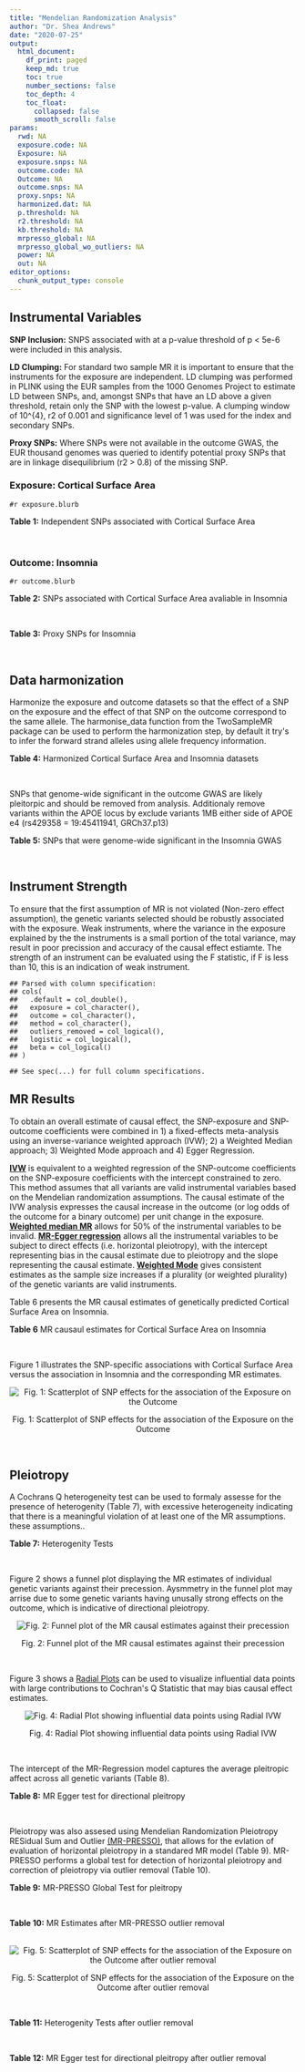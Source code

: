 ```yaml
---
title: "Mendelian Randomization Analysis"
author: "Dr. Shea Andrews"
date: "2020-07-25"
output:
  html_document:
    df_print: paged
    keep_md: true
    toc: true
    number_sections: false
    toc_depth: 4
    toc_float:
      collapsed: false
      smooth_scroll: false
params:
  rwd: NA
  exposure.code: NA
  Exposure: NA
  exposure.snps: NA
  outcome.code: NA
  Outcome: NA
  outcome.snps: NA
  proxy.snps: NA
  harmonized.dat: NA
  p.threshold: NA
  r2.threshold: NA
  kb.threshold: NA
  mrpresso_global: NA
  mrpresso_global_wo_outliers: NA
  power: NA
  out: NA
editor_options:
  chunk_output_type: console
---
```







## Instrumental Variables
**SNP Inclusion:** SNPS associated with at a p-value threshold of p < 5e-6 were included in this analysis.
<br>

**LD Clumping:** For standard two sample MR it is important to ensure that the instruments for the exposure are independent. LD clumping was performed in PLINK using the EUR samples from the 1000 Genomes Project to estimate LD between SNPs, and, amongst SNPs that have an LD above a given threshold, retain only the SNP with the lowest p-value. A clumping window of 10^{4}, r2 of 0.001 and significance level of 1 was used for the index and secondary SNPs.
<br>

**Proxy SNPs:** Where SNPs were not available in the outcome GWAS, the EUR thousand genomes was queried to identify potential proxy SNPs that are in linkage disequilibrium (r2 > 0.8) of the missing SNP.
<br>

### Exposure: Cortical Surface Area
`#r exposure.blurb`
<br>

**Table 1:** Independent SNPs associated with Cortical Surface Area
<div data-pagedtable="false">
  <script data-pagedtable-source type="application/json">
{"columns":[{"label":["SNP"],"name":[1],"type":["chr"],"align":["left"]},{"label":["CHROM"],"name":[2],"type":["dbl"],"align":["right"]},{"label":["POS"],"name":[3],"type":["dbl"],"align":["right"]},{"label":["REF"],"name":[4],"type":["chr"],"align":["left"]},{"label":["ALT"],"name":[5],"type":["chr"],"align":["left"]},{"label":["AF"],"name":[6],"type":["dbl"],"align":["right"]},{"label":["BETA"],"name":[7],"type":["dbl"],"align":["right"]},{"label":["SE"],"name":[8],"type":["dbl"],"align":["right"]},{"label":["Z"],"name":[9],"type":["dbl"],"align":["right"]},{"label":["P"],"name":[10],"type":["dbl"],"align":["right"]},{"label":["N"],"name":[11],"type":["dbl"],"align":["right"]},{"label":["TRAIT"],"name":[12],"type":["chr"],"align":["left"]}],"data":[{"1":"rs2490556","2":"1","3":"2021284","4":"T","5":"A","6":"0.3155","7":"583.9623","8":"122.1531","9":"4.780577","10":"1.748e-06","11":"32068","12":"Cortical_Surface_Area"},{"1":"rs4846200","2":"1","3":"9752648","4":"C","5":"T","6":"0.4191","7":"628.7473","8":"124.9738","9":"5.031033","10":"4.878e-07","11":"32068","12":"Cortical_Surface_Area"},{"1":"rs499688","2":"1","3":"61396649","4":"T","5":"C","6":"0.3482","7":"-583.8940","8":"123.5536","9":"-4.725840","10":"2.292e-06","11":"31582","12":"Cortical_Surface_Area"},{"1":"rs6673449","2":"1","3":"160043698","4":"A","5":"G","6":"0.5681","7":"-552.9050","8":"110.5323","9":"-5.002200","10":"5.668e-07","11":"32176","12":"Cortical_Surface_Area"},{"1":"rs12137969","2":"1","3":"242289357","4":"G","5":"A","6":"0.2412","7":"-585.5512","8":"128.0273","9":"-4.573643","10":"4.793e-06","11":"32176","12":"Cortical_Surface_Area"},{"1":"rs10927043","2":"1","3":"243762208","4":"C","5":"T","6":"0.1826","7":"719.0735","8":"141.2684","9":"5.090123","10":"3.578e-07","11":"32176","12":"Cortical_Surface_Area"},{"1":"rs57415181","2":"2","3":"48707841","4":"G","5":"C","6":"0.1447","7":"-834.6022","8":"159.4070","9":"-5.235668","10":"1.644e-07","11":"32176","12":"Cortical_Surface_Area"},{"1":"rs10496091","2":"2","3":"61482261","4":"G","5":"A","6":"0.2777","7":"-642.6331","8":"121.0228","9":"-5.310017","10":"1.096e-07","11":"32176","12":"Cortical_Surface_Area"},{"1":"rs12630663","2":"3","3":"28007315","4":"T","5":"C","6":"0.4117","7":"632.8110","8":"111.2125","9":"5.690110","10":"1.270e-08","11":"32176","12":"Cortical_Surface_Area"},{"1":"rs34464850","2":"3","3":"141721762","4":"G","5":"C","6":"0.1534","7":"1233.1854","8":"152.7201","9":"8.074807","10":"6.758e-16","11":"31984","12":"Cortical_Surface_Area"},{"1":"rs11938781","2":"4","3":"17924734","4":"T","5":"C","6":"0.1648","7":"-719.1710","8":"150.5519","9":"-4.776900","10":"1.780e-06","11":"32176","12":"Cortical_Surface_Area"},{"1":"rs10029872","2":"4","3":"40350763","4":"T","5":"C","6":"0.5251","7":"508.7590","8":"109.6122","9":"4.641440","10":"3.460e-06","11":"32176","12":"Cortical_Surface_Area"},{"1":"rs2301718","2":"4","3":"106009763","4":"G","5":"A","6":"0.2269","7":"737.2212","8":"132.3556","9":"5.570004","10":"2.547e-08","11":"32176","12":"Cortical_Surface_Area"},{"1":"rs386424","2":"5","3":"81092787","4":"T","5":"G","6":"0.3008","7":"656.5430","8":"120.0422","9":"5.469270","10":"4.519e-08","11":"32176","12":"Cortical_Surface_Area"},{"1":"rs7715167","2":"5","3":"170778824","4":"T","5":"C","6":"0.6143","7":"662.7540","8":"119.1375","9":"5.562930","10":"2.653e-08","11":"32068","12":"Cortical_Surface_Area"},{"1":"rs2802295","2":"6","3":"108926496","4":"A","5":"G","6":"0.6207","7":"714.5850","8":"112.9897","9":"6.324340","10":"2.543e-10","11":"32176","12":"Cortical_Surface_Area"},{"1":"rs11759026","2":"6","3":"126792095","4":"A","5":"G","6":"0.2376","7":"1301.5200","8":"134.6156","9":"9.668420","10":"4.106e-22","11":"31907","12":"Cortical_Surface_Area"},{"1":"rs139849708","2":"6","3":"127369230","4":"T","5":"C","6":"0.0297","7":"-2237.8300","8":"422.1224","9":"-5.301370","10":"1.149e-07","11":"22951","12":"Cortical_Surface_Area"},{"1":"rs6463758","2":"7","3":"8117636","4":"A","5":"G","6":"0.5382","7":"560.9860","8":"112.3815","9":"4.991800","10":"5.982e-07","11":"32176","12":"Cortical_Surface_Area"},{"1":"rs149352678","2":"7","3":"54920906","4":"C","5":"T","6":"0.0991","7":"967.7266","8":"191.5244","9":"5.052759","10":"4.355e-07","11":"32176","12":"Cortical_Surface_Area"},{"1":"rs42035","2":"7","3":"92239531","4":"A","5":"G","6":"0.2454","7":"-610.3230","8":"127.8222","9":"-4.774780","10":"1.799e-06","11":"32176","12":"Cortical_Surface_Area"},{"1":"rs41563","2":"7","3":"104852654","4":"G","5":"A","6":"0.3385","7":"586.6639","8":"116.3776","9":"5.041038","10":"4.630e-07","11":"32176","12":"Cortical_Surface_Area"},{"1":"rs10251751","2":"7","3":"156021770","4":"C","5":"T","6":"0.6639","7":"538.0782","8":"116.0343","9":"4.637234","10":"3.531e-06","11":"32176","12":"Cortical_Surface_Area"},{"1":"rs76650567","2":"8","3":"78242034","4":"C","5":"T","6":"0.0870","7":"-902.8657","8":"194.8981","9":"-4.632501","10":"3.613e-06","11":"32176","12":"Cortical_Surface_Area"},{"1":"rs66702753","2":"9","3":"103010947","4":"A","5":"C","6":"0.2493","7":"-593.2390","8":"128.8921","9":"-4.602600","10":"4.172e-06","11":"32176","12":"Cortical_Surface_Area"},{"1":"rs10817864","2":"9","3":"118968579","4":"C","5":"T","6":"0.5739","7":"531.0956","8":"111.2505","9":"4.773872","10":"1.807e-06","11":"32176","12":"Cortical_Surface_Area"},{"1":"rs12357321","2":"10","3":"21790476","4":"G","5":"A","6":"0.3206","7":"-698.7452","8":"119.6461","9":"-5.840100","10":"5.217e-09","11":"32176","12":"Cortical_Surface_Area"},{"1":"rs1628768","2":"10","3":"105012994","4":"T","5":"C","6":"0.2386","7":"972.9780","8":"132.0048","9":"7.370780","10":"1.696e-13","11":"32176","12":"Cortical_Surface_Area"},{"1":"rs17543864","2":"11","3":"92556100","4":"G","5":"A","6":"0.3264","7":"-623.9150","8":"116.9886","9":"-5.333126","10":"9.654e-08","11":"32176","12":"Cortical_Surface_Area"},{"1":"rs3217901","2":"12","3":"4405389","4":"A","5":"G","6":"0.4221","7":"593.5960","8":"114.7165","9":"5.174460","10":"2.286e-07","11":"32176","12":"Cortical_Surface_Area"},{"1":"rs2066827","2":"12","3":"12871099","4":"T","5":"G","6":"0.2333","7":"-862.4130","8":"159.9581","9":"-5.391500","10":"6.987e-08","11":"24138","12":"Cortical_Surface_Area"},{"1":"rs7975351","2":"12","3":"53902190","4":"G","5":"A","6":"0.4740","7":"611.0487","8":"113.5536","9":"5.381148","10":"7.401e-08","11":"31319","12":"Cortical_Surface_Area"},{"1":"rs10876864","2":"12","3":"56401085","4":"G","5":"A","6":"0.5774","7":"-628.5901","8":"112.6859","9":"-5.578250","10":"2.430e-08","11":"31319","12":"Cortical_Surface_Area"},{"1":"rs10878349","2":"12","3":"66327632","4":"A","5":"G","6":"0.5100","7":"-1039.9900","8":"110.4866","9":"-9.412850","10":"4.829e-21","11":"32176","12":"Cortical_Surface_Area"},{"1":"rs35227403","2":"12","3":"68216239","4":"T","5":"A","6":"0.0588","7":"-1271.7821","8":"253.6458","9":"-5.014008","10":"5.331e-07","11":"32176","12":"Cortical_Surface_Area"},{"1":"rs111855983","2":"12","3":"80052550","4":"T","5":"C","6":"0.1319","7":"-818.6420","8":"177.5492","9":"-4.610790","10":"4.011e-06","11":"28185","12":"Cortical_Surface_Area"},{"1":"rs2195243","2":"12","3":"102922986","4":"G","5":"C","6":"0.2196","7":"-769.2254","8":"142.2462","9":"-5.407704","10":"6.384e-08","11":"29708","12":"Cortical_Surface_Area"},{"1":"rs34011931","2":"13","3":"111077516","4":"A","5":"G","6":"0.3280","7":"538.2090","8":"117.7182","9":"4.572010","10":"4.831e-06","11":"32176","12":"Cortical_Surface_Area"},{"1":"rs6572878","2":"14","3":"23435333","4":"T","5":"C","6":"0.3997","7":"-574.9920","8":"113.9565","9":"-5.045710","10":"4.518e-07","11":"31790","12":"Cortical_Surface_Area"},{"1":"rs76801057","2":"14","3":"99728448","4":"C","5":"T","6":"0.0263","7":"2036.7834","8":"429.5486","9":"4.741683","10":"2.119e-06","11":"23846","12":"Cortical_Surface_Area"},{"1":"rs4265798","2":"16","3":"70636616","4":"T","5":"A","6":"0.9332","7":"-1221.0588","8":"263.6357","9":"-4.631614","10":"3.628e-06","11":"30025","12":"Cortical_Surface_Area"},{"1":"rs7207463","2":"17","3":"16004259","4":"A","5":"G","6":"0.5620","7":"-519.7640","8":"110.5676","9":"-4.700870","10":"2.591e-06","11":"32176","12":"Cortical_Surface_Area"},{"1":"rs6505216","2":"17","3":"29206421","4":"G","5":"T","6":"0.2375","7":"652.8106","8":"142.8638","9":"4.569461","10":"4.890e-06","11":"31430","12":"Cortical_Surface_Area"},{"1":"rs79600142","2":"17","3":"43897722","4":"T","5":"C","6":"0.2198","7":"-1696.8300","8":"143.2730","9":"-11.843300","10":"2.331e-32","11":"29435","12":"Cortical_Surface_Area"},{"1":"rs12452834","2":"17","3":"47111739","4":"C","5":"T","6":"0.3329","7":"-626.4308","8":"123.5899","9":"-5.068625","10":"4.007e-07","11":"30867","12":"Cortical_Surface_Area"},{"1":"rs1791513","2":"18","3":"22135429","4":"A","5":"G","6":"0.5263","7":"-502.3000","8":"109.5062","9":"-4.586950","10":"4.498e-06","11":"32176","12":"Cortical_Surface_Area"},{"1":"rs743038","2":"22","3":"50884075","4":"C","5":"T","6":"0.5560","7":"-532.1045","8":"115.3983","9":"-4.611025","10":"4.007e-06","11":"31216","12":"Cortical_Surface_Area"}],"options":{"columns":{"min":{},"max":[10]},"rows":{"min":[10],"max":[10]},"pages":{}}}
  </script>
</div>
<br>

### Outcome: Insomnia
`#r outcome.blurb`
<br>

**Table 2:** SNPs associated with Cortical Surface Area avaliable in Insomnia
<div data-pagedtable="false">
  <script data-pagedtable-source type="application/json">
{"columns":[{"label":["SNP"],"name":[1],"type":["chr"],"align":["left"]},{"label":["CHROM"],"name":[2],"type":["dbl"],"align":["right"]},{"label":["POS"],"name":[3],"type":["dbl"],"align":["right"]},{"label":["REF"],"name":[4],"type":["chr"],"align":["left"]},{"label":["ALT"],"name":[5],"type":["chr"],"align":["left"]},{"label":["AF"],"name":[6],"type":["dbl"],"align":["right"]},{"label":["BETA"],"name":[7],"type":["dbl"],"align":["right"]},{"label":["SE"],"name":[8],"type":["dbl"],"align":["right"]},{"label":["Z"],"name":[9],"type":["dbl"],"align":["right"]},{"label":["P"],"name":[10],"type":["dbl"],"align":["right"]},{"label":["N"],"name":[11],"type":["dbl"],"align":["right"]},{"label":["TRAIT"],"name":[12],"type":["chr"],"align":["left"]}],"data":[{"1":"rs2490556","2":"1","3":"2021284","4":"T","5":"A","6":"0.2875590","7":"-1.302112e-03","8":"0.0008663422","9":"-1.503","10":"1.329e-01","11":"1330543","12":"Insomnia_Symptoms"},{"1":"rs4846200","2":"1","3":"9752648","4":"C","5":"T","6":"0.4891980","7":"-7.623917e-05","8":"0.0010302590","9":"-0.074","10":"9.408e-01","11":"944267","12":"Insomnia_Symptoms"},{"1":"rs499688","2":"1","3":"61396649","4":"T","5":"C","6":"0.4442830","7":"9.752890e-04","8":"0.0010287859","9":"0.948","10":"3.430e-01","11":"944267","12":"Insomnia_Symptoms"},{"1":"rs6673449","2":"1","3":"160043698","4":"A","5":"G","6":"0.5325170","7":"3.629440e-04","8":"0.0008682868","9":"0.418","10":"6.759e-01","11":"1327141","12":"Insomnia_Symptoms"},{"1":"rs12137969","2":"1","3":"242289357","4":"G","5":"A","6":"0.2932540","7":"1.359057e-03","8":"0.0008672986","9":"1.567","10":"1.171e-01","11":"1327483","12":"Insomnia_Symptoms"},{"1":"rs10927043","2":"1","3":"243762208","4":"C","5":"T","6":"0.1820490","7":"-3.805342e-03","8":"0.0008646539","9":"-4.401","10":"1.078e-05","11":"1330625","12":"Insomnia_Symptoms"},{"1":"rs57415181","2":"2","3":"48707841","4":"G","5":"C","6":"0.1311770","7":"8.172742e-04","8":"0.0008675947","9":"0.942","10":"3.462e-01","11":"1327870","12":"Insomnia_Symptoms"},{"1":"rs10496091","2":"2","3":"61482261","4":"G","5":"A","6":"0.3320620","7":"4.000782e-03","8":"0.0008644732","9":"4.628","10":"3.687e-06","11":"1330800","12":"Insomnia_Symptoms"},{"1":"rs12630663","2":"3","3":"28007315","4":"T","5":"C","6":"0.3748190","7":"1.033510e-03","8":"0.0008677692","9":"1.191","10":"2.338e-01","11":"1326797","12":"Insomnia_Symptoms"},{"1":"rs34464850","2":"3","3":"141721762","4":"G","5":"C","6":"0.1518090","7":"-7.291637e-05","8":"0.0008680520","9":"-0.084","10":"9.332e-01","11":"1329560","12":"Insomnia_Symptoms"},{"1":"rs11938781","2":"4","3":"17924734","4":"T","5":"C","6":"0.1368920","7":"2.422660e-03","8":"0.0008667827","9":"2.795","10":"5.192e-03","11":"1326826","12":"Insomnia_Symptoms"},{"1":"rs10029872","2":"4","3":"40350763","4":"T","5":"C","6":"0.5291120","7":"-9.026680e-04","8":"0.0008687852","9":"-1.039","10":"2.987e-01","11":"1324017","12":"Insomnia_Symptoms"},{"1":"rs2301718","2":"4","3":"106009763","4":"G","5":"A","6":"0.2813290","7":"-6.838907e-04","8":"0.0008700899","9":"-0.786","10":"4.316e-01","11":"1320626","12":"Insomnia_Symptoms"},{"1":"rs386424","2":"5","3":"81092787","4":"T","5":"G","6":"0.3547040","7":"3.544970e-03","8":"0.0008656815","9":"4.095","10":"4.219e-05","11":"1327976","12":"Insomnia_Symptoms"},{"1":"rs7715167","2":"5","3":"170778824","4":"T","5":"C","6":"0.6497260","7":"-3.150380e-03","8":"0.0008650143","9":"-3.642","10":"2.701e-04","11":"1330800","12":"Insomnia_Symptoms"},{"1":"rs2802295","2":"6","3":"108926496","4":"A","5":"G","6":"0.5612910","7":"-2.254610e-03","8":"0.0008664921","9":"-2.602","10":"9.256e-03","11":"1328056","12":"Insomnia_Symptoms"},{"1":"rs11759026","2":"6","3":"126792095","4":"A","5":"G","6":"0.2262510","7":"-2.732530e-03","8":"0.0008663688","9":"-3.154","10":"1.609e-03","11":"1327471","12":"Insomnia_Symptoms"},{"1":"rs139849708","2":"6","3":"127369230","4":"T","5":"C","6":"0.0201233","7":"4.811860e-04","8":"0.0008685661","9":"0.554","10":"5.796e-01","11":"1325872","12":"Insomnia_Symptoms"},{"1":"rs6463758","2":"7","3":"8117636","4":"A","5":"G","6":"0.5340610","7":"-1.934300e-03","8":"0.0008677895","9":"-2.229","10":"2.581e-02","11":"1324748","12":"Insomnia_Symptoms"},{"1":"rs149352678","2":"7","3":"54920906","4":"C","5":"T","6":"0.1115030","7":"-2.584002e-03","8":"0.0008662426","9":"-2.983","10":"2.858e-03","11":"1328156","12":"Insomnia_Symptoms"},{"1":"rs42035","2":"7","3":"92239531","4":"A","5":"G","6":"0.2618790","7":"1.795470e-03","8":"0.0008669593","9":"2.071","10":"3.837e-02","11":"1327577","12":"Insomnia_Symptoms"},{"1":"rs41563","2":"7","3":"104852654","4":"G","5":"A","6":"0.3115710","7":"2.030311e-03","8":"0.0008661737","9":"2.344","10":"1.908e-02","11":"1329494","12":"Insomnia_Symptoms"},{"1":"rs10251751","2":"7","3":"156021770","4":"C","5":"T","6":"0.6007640","7":"6.489367e-04","8":"0.0008675625","9":"0.748","10":"4.542e-01","11":"1328426","12":"Insomnia_Symptoms"},{"1":"rs76650567","2":"8","3":"78242034","4":"C","5":"T","6":"0.0967332","7":"1.150816e-03","8":"0.0008665781","9":"1.328","10":"1.842e-01","11":"1330166","12":"Insomnia_Symptoms"},{"1":"rs66702753","2":"9","3":"103010947","4":"A","5":"C","6":"0.1956680","7":"-1.646410e-03","8":"0.0008669881","9":"-1.899","10":"5.753e-02","11":"1327805","12":"Insomnia_Symptoms"},{"1":"rs10817864","2":"9","3":"118968579","4":"C","5":"T","6":"0.6296700","7":"3.533147e-04","8":"0.0008680951","9":"0.407","10":"6.840e-01","11":"1327764","12":"Insomnia_Symptoms"},{"1":"rs12357321","2":"10","3":"21790476","4":"G","5":"A","6":"0.3057070","7":"4.680887e-03","8":"0.0008681170","9":"5.392","10":"6.985e-08","11":"1318348","12":"Insomnia_Symptoms"},{"1":"rs1628768","2":"10","3":"105012994","4":"T","5":"C","6":"0.2167950","7":"-2.440750e-03","8":"0.0008664371","9":"-2.817","10":"4.849e-03","11":"1327848","12":"Insomnia_Symptoms"},{"1":"rs17543864","2":"11","3":"92556100","4":"G","5":"A","6":"0.3086420","7":"2.447027e-03","8":"0.0008702089","9":"2.812","10":"4.920e-03","11":"1316352","12":"Insomnia_Symptoms"},{"1":"rs3217901","2":"12","3":"4405389","4":"A","5":"G","6":"0.4122140","7":"5.053980e-04","8":"0.0010293246","9":"0.491","10":"6.237e-01","11":"944267","12":"Insomnia_Symptoms"},{"1":"rs2066827","2":"12","3":"12871099","4":"T","5":"G","6":"0.2087570","7":"3.454960e-03","8":"0.0008648198","9":"3.995","10":"6.474e-05","11":"1330800","12":"Insomnia_Symptoms"},{"1":"rs7975351","2":"12","3":"53902190","4":"G","5":"A","6":"0.4873290","7":"-6.516651e-04","8":"0.0008700469","9":"-0.749","10":"4.538e-01","11":"1320848","12":"Insomnia_Symptoms"},{"1":"rs10876864","2":"12","3":"56401085","4":"G","5":"A","6":"0.6108670","7":"1.843449e-03","8":"0.0008658757","9":"2.129","10":"3.329e-02","11":"1330800","12":"Insomnia_Symptoms"},{"1":"rs10878349","2":"12","3":"66327632","4":"A","5":"G","6":"0.4676720","7":"5.167530e-03","8":"0.0008645697","9":"5.977","10":"2.267e-09","11":"1328248","12":"Insomnia_Symptoms"},{"1":"rs35227403","2":"12","3":"68216239","4":"T","5":"A","6":"0.0885020","7":"1.954377e-03","8":"0.0008674554","9":"2.253","10":"2.424e-02","11":"1325726","12":"Insomnia_Symptoms"},{"1":"rs111855983","2":"12","3":"80052550","4":"T","5":"C","6":"0.0955965","7":"1.587660e-03","8":"0.0008661526","9":"1.833","10":"6.680e-02","11":"1330494","12":"Insomnia_Symptoms"},{"1":"rs2195243","2":"12","3":"102922986","4":"G","5":"C","6":"0.2223430","7":"2.445662e-04","8":"0.0008672559","9":"0.282","10":"7.777e-01","11":"1330800","12":"Insomnia_Symptoms"},{"1":"rs34011931","2":"13","3":"111077516","4":"A","5":"G","6":"0.3173740","7":"-3.897530e-04","8":"0.0008680477","9":"-0.449","10":"6.535e-01","11":"1327772","12":"Insomnia_Symptoms"},{"1":"rs6572878","2":"14","3":"23435333","4":"T","5":"C","6":"0.3754470","7":"-1.795990e-03","8":"0.0010280407","9":"-1.747","10":"8.068e-02","11":"944267","12":"Insomnia_Symptoms"},{"1":"rs76801057","2":"14","3":"99728448","4":"C","5":"T","6":"0.0213846","7":"-4.793553e-04","8":"0.0008683972","9":"-0.552","10":"5.811e-01","11":"1326394","12":"Insomnia_Symptoms"},{"1":"rs4265798","2":"16","3":"70636616","4":"T","5":"A","6":"0.9397680","7":"-2.450810e-04","8":"0.0010297521","9":"-0.238","10":"8.121e-01","11":"944267","12":"Insomnia_Symptoms"},{"1":"rs7207463","2":"17","3":"16004259","4":"A","5":"G","6":"0.5573920","7":"-8.632050e-04","8":"0.0008666718","9":"-0.996","10":"3.192e-01","11":"1330579","12":"Insomnia_Symptoms"},{"1":"rs6505216","2":"17","3":"29206421","4":"G","5":"T","6":"0.2665860","7":"-6.123659e-04","8":"0.0010291864","9":"-0.595","10":"5.520e-01","11":"944267","12":"Insomnia_Symptoms"},{"1":"rs79600142","2":"17","3":"43897722","4":"T","5":"C","6":"0.1482560","7":"2.844460e-04","8":"0.0008672140","9":"0.328","10":"7.432e-01","11":"1330747","12":"Insomnia_Symptoms"},{"1":"rs12452834","2":"17","3":"47111739","4":"C","5":"T","6":"0.3213290","7":"4.871825e-03","8":"0.0010256474","9":"4.750","10":"2.032e-06","11":"944267","12":"Insomnia_Symptoms"},{"1":"rs1791513","2":"18","3":"22135429","4":"A","5":"G","6":"0.5078210","7":"2.639730e-03","8":"0.0008697636","9":"3.035","10":"2.406e-03","11":"1317316","12":"Insomnia_Symptoms"},{"1":"rs743038","2":"22","3":"50884075","4":"C","5":"T","6":"0.5625000","7":"1.351597e-03","8":"0.0008703138","9":"1.553","10":"1.204e-01","11":"1318321","12":"Insomnia_Symptoms"}],"options":{"columns":{"min":{},"max":[10]},"rows":{"min":[10],"max":[10]},"pages":{}}}
  </script>
</div>
<br>

**Table 3:** Proxy SNPs for Insomnia
<div data-pagedtable="false">
  <script data-pagedtable-source type="application/json">
{"columns":[{"label":["proxy.outcome"],"name":[1],"type":["lgl"],"align":["right"]},{"label":["target_snp"],"name":[2],"type":["lgl"],"align":["right"]},{"label":["proxy_snp"],"name":[3],"type":["lgl"],"align":["right"]},{"label":["ld.r2"],"name":[4],"type":["lgl"],"align":["right"]},{"label":["Dprime"],"name":[5],"type":["lgl"],"align":["right"]},{"label":["ref.proxy"],"name":[6],"type":["lgl"],"align":["right"]},{"label":["alt.proxy"],"name":[7],"type":["lgl"],"align":["right"]},{"label":["CHROM"],"name":[8],"type":["lgl"],"align":["right"]},{"label":["POS"],"name":[9],"type":["lgl"],"align":["right"]},{"label":["ALT.proxy"],"name":[10],"type":["lgl"],"align":["right"]},{"label":["REF.proxy"],"name":[11],"type":["lgl"],"align":["right"]},{"label":["AF"],"name":[12],"type":["lgl"],"align":["right"]},{"label":["BETA"],"name":[13],"type":["lgl"],"align":["right"]},{"label":["SE"],"name":[14],"type":["lgl"],"align":["right"]},{"label":["P"],"name":[15],"type":["lgl"],"align":["right"]},{"label":["N"],"name":[16],"type":["lgl"],"align":["right"]},{"label":["ref"],"name":[17],"type":["lgl"],"align":["right"]},{"label":["alt"],"name":[18],"type":["lgl"],"align":["right"]},{"label":["ALT"],"name":[19],"type":["lgl"],"align":["right"]},{"label":["REF"],"name":[20],"type":["lgl"],"align":["right"]},{"label":["PHASE"],"name":[21],"type":["lgl"],"align":["right"]}],"data":[{"1":"NA","2":"NA","3":"NA","4":"NA","5":"NA","6":"NA","7":"NA","8":"NA","9":"NA","10":"NA","11":"NA","12":"NA","13":"NA","14":"NA","15":"NA","16":"NA","17":"NA","18":"NA","19":"NA","20":"NA","21":"NA"}],"options":{"columns":{"min":{},"max":[10]},"rows":{"min":[10],"max":[10]},"pages":{}}}
  </script>
</div>
<br>

## Data harmonization
Harmonize the exposure and outcome datasets so that the effect of a SNP on the exposure and the effect of that SNP on the outcome correspond to the same allele. The harmonise_data function from the TwoSampleMR package can be used to perform the harmonization step, by default it try's to infer the forward strand alleles using allele frequency information.
<br>

**Table 4:** Harmonized Cortical Surface Area and Insomnia datasets
<div data-pagedtable="false">
  <script data-pagedtable-source type="application/json">
{"columns":[{"label":["SNP"],"name":[1],"type":["chr"],"align":["left"]},{"label":["effect_allele.exposure"],"name":[2],"type":["chr"],"align":["left"]},{"label":["other_allele.exposure"],"name":[3],"type":["chr"],"align":["left"]},{"label":["effect_allele.outcome"],"name":[4],"type":["chr"],"align":["left"]},{"label":["other_allele.outcome"],"name":[5],"type":["chr"],"align":["left"]},{"label":["beta.exposure"],"name":[6],"type":["dbl"],"align":["right"]},{"label":["beta.outcome"],"name":[7],"type":["dbl"],"align":["right"]},{"label":["eaf.exposure"],"name":[8],"type":["dbl"],"align":["right"]},{"label":["eaf.outcome"],"name":[9],"type":["dbl"],"align":["right"]},{"label":["remove"],"name":[10],"type":["lgl"],"align":["right"]},{"label":["palindromic"],"name":[11],"type":["lgl"],"align":["right"]},{"label":["ambiguous"],"name":[12],"type":["lgl"],"align":["right"]},{"label":["id.outcome"],"name":[13],"type":["chr"],"align":["left"]},{"label":["chr.outcome"],"name":[14],"type":["dbl"],"align":["right"]},{"label":["pos.outcome"],"name":[15],"type":["dbl"],"align":["right"]},{"label":["se.outcome"],"name":[16],"type":["dbl"],"align":["right"]},{"label":["z.outcome"],"name":[17],"type":["dbl"],"align":["right"]},{"label":["pval.outcome"],"name":[18],"type":["dbl"],"align":["right"]},{"label":["samplesize.outcome"],"name":[19],"type":["dbl"],"align":["right"]},{"label":["outcome"],"name":[20],"type":["chr"],"align":["left"]},{"label":["mr_keep.outcome"],"name":[21],"type":["lgl"],"align":["right"]},{"label":["pval_origin.outcome"],"name":[22],"type":["chr"],"align":["left"]},{"label":["chr.exposure"],"name":[23],"type":["dbl"],"align":["right"]},{"label":["pos.exposure"],"name":[24],"type":["dbl"],"align":["right"]},{"label":["se.exposure"],"name":[25],"type":["dbl"],"align":["right"]},{"label":["z.exposure"],"name":[26],"type":["dbl"],"align":["right"]},{"label":["pval.exposure"],"name":[27],"type":["dbl"],"align":["right"]},{"label":["samplesize.exposure"],"name":[28],"type":["dbl"],"align":["right"]},{"label":["exposure"],"name":[29],"type":["chr"],"align":["left"]},{"label":["mr_keep.exposure"],"name":[30],"type":["lgl"],"align":["right"]},{"label":["pval_origin.exposure"],"name":[31],"type":["chr"],"align":["left"]},{"label":["id.exposure"],"name":[32],"type":["chr"],"align":["left"]},{"label":["action"],"name":[33],"type":["dbl"],"align":["right"]},{"label":["mr_keep"],"name":[34],"type":["lgl"],"align":["right"]},{"label":["pt"],"name":[35],"type":["dbl"],"align":["right"]},{"label":["pleitropy_keep"],"name":[36],"type":["lgl"],"align":["right"]},{"label":["mrpresso_RSSobs"],"name":[37],"type":["dbl"],"align":["right"]},{"label":["mrpresso_pval"],"name":[38],"type":["chr"],"align":["left"]},{"label":["mrpresso_keep"],"name":[39],"type":["lgl"],"align":["right"]}],"data":[{"1":"rs10029872","2":"C","3":"T","4":"C","5":"T","6":"508.7590","7":"-9.026680e-04","8":"0.5251","9":"0.5291120","10":"FALSE","11":"FALSE","12":"FALSE","13":"lZGxGT","14":"4","15":"40350763","16":"0.0008687852","17":"-1.039","18":"2.987e-01","19":"1324017","20":"Jansen2018insomnia23andMe","21":"TRUE","22":"reported","23":"4","24":"40350763","25":"109.6122","26":"4.641440","27":"3.460e-06","28":"32176","29":"Grasby2020surfarea","30":"TRUE","31":"reported","32":"agM3vP","33":"2","34":"TRUE","35":"5e-06","36":"TRUE","37":"1.040257e-07","38":"1","39":"TRUE"},{"1":"rs10251751","2":"T","3":"C","4":"T","5":"C","6":"538.0782","7":"6.489367e-04","8":"0.6639","9":"0.6007640","10":"FALSE","11":"FALSE","12":"FALSE","13":"lZGxGT","14":"7","15":"156021770","16":"0.0008675625","17":"0.748","18":"4.542e-01","19":"1328426","20":"Jansen2018insomnia23andMe","21":"TRUE","22":"reported","23":"7","24":"156021770","25":"116.0343","26":"4.637234","27":"3.531e-06","28":"32176","29":"Grasby2020surfarea","30":"TRUE","31":"reported","32":"agM3vP","33":"2","34":"TRUE","35":"5e-06","36":"TRUE","37":"1.627439e-06","38":"1","39":"TRUE"},{"1":"rs10496091","2":"A","3":"G","4":"A","5":"G","6":"-642.6331","7":"4.000782e-03","8":"0.2777","9":"0.3320620","10":"FALSE","11":"FALSE","12":"FALSE","13":"lZGxGT","14":"2","15":"61482261","16":"0.0008644732","17":"4.628","18":"3.687e-06","19":"1330800","20":"Jansen2018insomnia23andMe","21":"TRUE","22":"reported","23":"2","24":"61482261","25":"121.0228","26":"-5.310017","27":"1.096e-07","28":"32176","29":"Grasby2020surfarea","30":"TRUE","31":"reported","32":"agM3vP","33":"2","34":"TRUE","35":"5e-06","36":"TRUE","37":"1.092058e-05","38":"<0.0046","39":"FALSE"},{"1":"rs10817864","2":"T","3":"C","4":"T","5":"C","6":"531.0956","7":"3.533147e-04","8":"0.5739","9":"0.6296700","10":"FALSE","11":"FALSE","12":"FALSE","13":"lZGxGT","14":"9","15":"118968579","16":"0.0008680951","17":"0.407","18":"6.840e-01","19":"1327764","20":"Jansen2018insomnia23andMe","21":"TRUE","22":"reported","23":"9","24":"118968579","25":"111.2505","26":"4.773872","27":"1.807e-06","28":"32176","29":"Grasby2020surfarea","30":"TRUE","31":"reported","32":"agM3vP","33":"2","34":"TRUE","35":"5e-06","36":"TRUE","37":"9.395709e-07","38":"1","39":"TRUE"},{"1":"rs10876864","2":"A","3":"G","4":"A","5":"G","6":"-628.5901","7":"1.843449e-03","8":"0.5774","9":"0.6108670","10":"FALSE","11":"FALSE","12":"FALSE","13":"lZGxGT","14":"12","15":"56401085","16":"0.0008658757","17":"2.129","18":"3.329e-02","19":"1330800","20":"Jansen2018insomnia23andMe","21":"TRUE","22":"reported","23":"12","24":"56401085","25":"112.6859","26":"-5.578250","27":"2.430e-08","28":"31319","29":"Grasby2020surfarea","30":"TRUE","31":"reported","32":"agM3vP","33":"2","34":"TRUE","35":"5e-06","36":"TRUE","37":"1.292121e-06","38":"1","39":"TRUE"},{"1":"rs10878349","2":"G","3":"A","4":"G","5":"A","6":"-1039.9900","7":"5.167530e-03","8":"0.5100","9":"0.4676720","10":"FALSE","11":"FALSE","12":"FALSE","13":"lZGxGT","14":"12","15":"66327632","16":"0.0008645697","17":"5.977","18":"2.267e-09","19":"1328248","20":"Jansen2018insomnia23andMe","21":"TRUE","22":"reported","23":"12","24":"66327632","25":"110.4866","26":"-9.412850","27":"4.829e-21","28":"32176","29":"Grasby2020surfarea","30":"TRUE","31":"reported","32":"agM3vP","33":"2","34":"TRUE","35":"5e-06","36":"FALSE","37":"NA","38":"NA","39":"NA"},{"1":"rs10927043","2":"T","3":"C","4":"T","5":"C","6":"719.0735","7":"-3.805342e-03","8":"0.1826","9":"0.1820490","10":"FALSE","11":"FALSE","12":"FALSE","13":"lZGxGT","14":"1","15":"243762208","16":"0.0008646539","17":"-4.401","18":"1.078e-05","19":"1330625","20":"Jansen2018insomnia23andMe","21":"TRUE","22":"reported","23":"1","24":"243762208","25":"141.2684","26":"5.090123","27":"3.578e-07","28":"32176","29":"Grasby2020surfarea","30":"TRUE","31":"reported","32":"agM3vP","33":"2","34":"TRUE","35":"5e-06","36":"TRUE","37":"9.165635e-06","38":"0.0092","39":"FALSE"},{"1":"rs111855983","2":"C","3":"T","4":"C","5":"T","6":"-818.6420","7":"1.587660e-03","8":"0.1319","9":"0.0955965","10":"FALSE","11":"FALSE","12":"FALSE","13":"lZGxGT","14":"12","15":"80052550","16":"0.0008661526","17":"1.833","18":"6.680e-02","19":"1330494","20":"Jansen2018insomnia23andMe","21":"TRUE","22":"reported","23":"12","24":"80052550","25":"177.5492","26":"-4.610790","27":"4.011e-06","28":"28185","29":"Grasby2020surfarea","30":"TRUE","31":"reported","32":"agM3vP","33":"2","34":"TRUE","35":"5e-06","36":"TRUE","37":"4.397908e-07","38":"1","39":"TRUE"},{"1":"rs11759026","2":"G","3":"A","4":"G","5":"A","6":"1301.5200","7":"-2.732530e-03","8":"0.2376","9":"0.2262510","10":"FALSE","11":"FALSE","12":"FALSE","13":"lZGxGT","14":"6","15":"126792095","16":"0.0008663688","17":"-3.154","18":"1.609e-03","19":"1327471","20":"Jansen2018insomnia23andMe","21":"TRUE","22":"reported","23":"6","24":"126792095","25":"134.6156","26":"9.668420","27":"4.106e-22","28":"31907","29":"Grasby2020surfarea","30":"TRUE","31":"reported","32":"agM3vP","33":"2","34":"TRUE","35":"5e-06","36":"TRUE","37":"1.706457e-06","38":"1","39":"TRUE"},{"1":"rs11938781","2":"C","3":"T","4":"C","5":"T","6":"-719.1710","7":"2.422660e-03","8":"0.1648","9":"0.1368920","10":"FALSE","11":"FALSE","12":"FALSE","13":"lZGxGT","14":"4","15":"17924734","16":"0.0008667827","17":"2.795","18":"5.192e-03","19":"1326826","20":"Jansen2018insomnia23andMe","21":"TRUE","22":"reported","23":"4","24":"17924734","25":"150.5519","26":"-4.776900","27":"1.780e-06","28":"32176","29":"Grasby2020surfarea","30":"TRUE","31":"reported","32":"agM3vP","33":"2","34":"TRUE","35":"5e-06","36":"TRUE","37":"2.635672e-06","38":"1","39":"TRUE"},{"1":"rs12137969","2":"A","3":"G","4":"A","5":"G","6":"-585.5512","7":"1.359057e-03","8":"0.2412","9":"0.2932540","10":"FALSE","11":"FALSE","12":"FALSE","13":"lZGxGT","14":"1","15":"242289357","16":"0.0008672986","17":"1.567","18":"1.171e-01","19":"1327483","20":"Jansen2018insomnia23andMe","21":"TRUE","22":"reported","23":"1","24":"242289357","25":"128.0273","26":"-4.573643","27":"4.793e-06","28":"32176","29":"Grasby2020surfarea","30":"TRUE","31":"reported","32":"agM3vP","33":"2","34":"TRUE","35":"5e-06","36":"TRUE","37":"4.836852e-07","38":"1","39":"TRUE"},{"1":"rs12357321","2":"A","3":"G","4":"A","5":"G","6":"-698.7452","7":"4.680887e-03","8":"0.3206","9":"0.3057070","10":"FALSE","11":"FALSE","12":"FALSE","13":"lZGxGT","14":"10","15":"21790476","16":"0.0008681170","17":"5.392","18":"6.985e-08","19":"1318348","20":"Jansen2018insomnia23andMe","21":"TRUE","22":"reported","23":"10","24":"21790476","25":"119.6461","26":"-5.840100","27":"5.217e-09","28":"32176","29":"Grasby2020surfarea","30":"TRUE","31":"reported","32":"agM3vP","33":"2","34":"TRUE","35":"5e-06","36":"TRUE","37":"1.549379e-05","38":"<0.0046","39":"FALSE"},{"1":"rs12452834","2":"T","3":"C","4":"T","5":"C","6":"-626.4308","7":"4.871825e-03","8":"0.3329","9":"0.3213290","10":"FALSE","11":"FALSE","12":"FALSE","13":"lZGxGT","14":"17","15":"47111739","16":"0.0010256474","17":"4.750","18":"2.032e-06","19":"944267","20":"Jansen2018insomnia23andMe","21":"TRUE","22":"reported","23":"17","24":"47111739","25":"123.5899","26":"-5.068625","27":"4.007e-07","28":"30867","29":"Grasby2020surfarea","30":"TRUE","31":"reported","32":"agM3vP","33":"2","34":"TRUE","35":"5e-06","36":"TRUE","37":"1.754350e-05","38":"<0.0046","39":"FALSE"},{"1":"rs12630663","2":"C","3":"T","4":"C","5":"T","6":"632.8110","7":"1.033510e-03","8":"0.4117","9":"0.3748190","10":"FALSE","11":"FALSE","12":"FALSE","13":"lZGxGT","14":"3","15":"28007315","16":"0.0008677692","17":"1.191","18":"2.338e-01","19":"1326797","20":"Jansen2018insomnia23andMe","21":"TRUE","22":"reported","23":"3","24":"28007315","25":"111.2125","26":"5.690110","27":"1.270e-08","28":"32176","29":"Grasby2020surfarea","30":"TRUE","31":"reported","32":"agM3vP","33":"2","34":"TRUE","35":"5e-06","36":"TRUE","37":"3.163578e-06","38":"1","39":"TRUE"},{"1":"rs139849708","2":"C","3":"T","4":"C","5":"T","6":"-2237.8300","7":"4.811860e-04","8":"0.0297","9":"0.0201233","10":"FALSE","11":"FALSE","12":"FALSE","13":"lZGxGT","14":"6","15":"127369230","16":"0.0008685661","17":"0.554","18":"5.796e-01","19":"1325872","20":"Jansen2018insomnia23andMe","21":"TRUE","22":"reported","23":"6","24":"127369230","25":"422.1224","26":"-5.301370","27":"1.149e-07","28":"22951","29":"Grasby2020surfarea","30":"TRUE","31":"reported","32":"agM3vP","33":"2","34":"TRUE","35":"5e-06","36":"TRUE","37":"5.914362e-06","38":"1","39":"TRUE"},{"1":"rs149352678","2":"T","3":"C","4":"T","5":"C","6":"967.7266","7":"-2.584002e-03","8":"0.0991","9":"0.1115030","10":"FALSE","11":"FALSE","12":"FALSE","13":"lZGxGT","14":"7","15":"54920906","16":"0.0008662426","17":"-2.983","18":"2.858e-03","19":"1328156","20":"Jansen2018insomnia23andMe","21":"TRUE","22":"reported","23":"7","24":"54920906","25":"191.5244","26":"5.052759","27":"4.355e-07","28":"32176","29":"Grasby2020surfarea","30":"TRUE","31":"reported","32":"agM3vP","33":"2","34":"TRUE","35":"5e-06","36":"TRUE","37":"2.301502e-06","38":"1","39":"TRUE"},{"1":"rs1628768","2":"C","3":"T","4":"C","5":"T","6":"972.9780","7":"-2.440750e-03","8":"0.2386","9":"0.2167950","10":"FALSE","11":"FALSE","12":"FALSE","13":"lZGxGT","14":"10","15":"105012994","16":"0.0008664371","17":"-2.817","18":"4.849e-03","19":"1327848","20":"Jansen2018insomnia23andMe","21":"TRUE","22":"reported","23":"10","24":"105012994","25":"132.0048","26":"7.370780","27":"1.696e-13","28":"32176","29":"Grasby2020surfarea","30":"TRUE","31":"reported","32":"agM3vP","33":"2","34":"TRUE","35":"5e-06","36":"TRUE","37":"1.860609e-06","38":"1","39":"TRUE"},{"1":"rs17543864","2":"A","3":"G","4":"A","5":"G","6":"-623.9150","7":"2.447027e-03","8":"0.3264","9":"0.3086420","10":"FALSE","11":"FALSE","12":"FALSE","13":"lZGxGT","14":"11","15":"92556100","16":"0.0008702089","17":"2.812","18":"4.920e-03","19":"1316352","20":"Jansen2018insomnia23andMe","21":"TRUE","22":"reported","23":"11","24":"92556100","25":"116.9886","26":"-5.333126","27":"9.654e-08","28":"32176","29":"Grasby2020surfarea","30":"TRUE","31":"reported","32":"agM3vP","33":"2","34":"TRUE","35":"5e-06","36":"TRUE","37":"3.070206e-06","38":"1","39":"TRUE"},{"1":"rs1791513","2":"G","3":"A","4":"G","5":"A","6":"-502.3000","7":"2.639730e-03","8":"0.5263","9":"0.5078210","10":"FALSE","11":"FALSE","12":"FALSE","13":"lZGxGT","14":"18","15":"22135429","16":"0.0008697636","17":"3.035","18":"2.406e-03","19":"1317316","20":"Jansen2018insomnia23andMe","21":"TRUE","22":"reported","23":"18","24":"22135429","25":"109.5062","26":"-4.586950","27":"4.498e-06","28":"32176","29":"Grasby2020surfarea","30":"TRUE","31":"reported","32":"agM3vP","33":"2","34":"TRUE","35":"5e-06","36":"TRUE","37":"4.324966e-06","38":"0.828","39":"TRUE"},{"1":"rs2066827","2":"G","3":"T","4":"G","5":"T","6":"-862.4130","7":"3.454960e-03","8":"0.2333","9":"0.2087570","10":"FALSE","11":"FALSE","12":"FALSE","13":"lZGxGT","14":"12","15":"12871099","16":"0.0008648198","17":"3.995","18":"6.474e-05","19":"1330800","20":"Jansen2018insomnia23andMe","21":"TRUE","22":"reported","23":"12","24":"12871099","25":"159.9581","26":"-5.391500","27":"6.987e-08","28":"24138","29":"Grasby2020surfarea","30":"TRUE","31":"reported","32":"agM3vP","33":"2","34":"TRUE","35":"5e-06","36":"TRUE","37":"6.360326e-06","38":"0.184","39":"TRUE"},{"1":"rs2195243","2":"C","3":"G","4":"C","5":"G","6":"-769.2254","7":"2.445662e-04","8":"0.2196","9":"0.2223430","10":"FALSE","11":"TRUE","12":"FALSE","13":"lZGxGT","14":"12","15":"102922986","16":"0.0008672559","17":"0.282","18":"7.777e-01","19":"1330800","20":"Jansen2018insomnia23andMe","21":"TRUE","22":"reported","23":"12","24":"102922986","25":"142.2462","26":"-5.407704","27":"6.384e-08","28":"29708","29":"Grasby2020surfarea","30":"TRUE","31":"reported","32":"agM3vP","33":"2","34":"TRUE","35":"5e-06","36":"TRUE","37":"4.189704e-07","38":"1","39":"TRUE"},{"1":"rs2301718","2":"A","3":"G","4":"A","5":"G","6":"737.2212","7":"-6.838907e-04","8":"0.2269","9":"0.2813290","10":"FALSE","11":"FALSE","12":"FALSE","13":"lZGxGT","14":"4","15":"106009763","16":"0.0008700899","17":"-0.786","18":"4.316e-01","19":"1320626","20":"Jansen2018insomnia23andMe","21":"TRUE","22":"reported","23":"4","24":"106009763","25":"132.3556","26":"5.570004","27":"2.547e-08","28":"32176","29":"Grasby2020surfarea","30":"TRUE","31":"reported","32":"agM3vP","33":"2","34":"TRUE","35":"5e-06","36":"TRUE","37":"2.649868e-08","38":"1","39":"TRUE"},{"1":"rs2490556","2":"A","3":"T","4":"A","5":"T","6":"583.9623","7":"-1.302112e-03","8":"0.3155","9":"0.2875590","10":"FALSE","11":"TRUE","12":"FALSE","13":"lZGxGT","14":"1","15":"2021284","16":"0.0008663422","17":"-1.503","18":"1.329e-01","19":"1330543","20":"Jansen2018insomnia23andMe","21":"TRUE","22":"reported","23":"1","24":"2021284","25":"122.1531","26":"4.780577","27":"1.748e-06","28":"32068","29":"Grasby2020surfarea","30":"TRUE","31":"reported","32":"agM3vP","33":"2","34":"TRUE","35":"5e-06","36":"TRUE","37":"4.093153e-07","38":"1","39":"TRUE"},{"1":"rs2802295","2":"G","3":"A","4":"G","5":"A","6":"714.5850","7":"-2.254610e-03","8":"0.6207","9":"0.5612910","10":"FALSE","11":"FALSE","12":"FALSE","13":"lZGxGT","14":"6","15":"108926496","16":"0.0008664921","17":"-2.602","18":"9.256e-03","19":"1328056","20":"Jansen2018insomnia23andMe","21":"TRUE","22":"reported","23":"6","24":"108926496","25":"112.9897","26":"6.324340","27":"2.543e-10","28":"32176","29":"Grasby2020surfarea","30":"TRUE","31":"reported","32":"agM3vP","33":"2","34":"TRUE","35":"5e-06","36":"TRUE","37":"2.125582e-06","38":"1","39":"TRUE"},{"1":"rs3217901","2":"G","3":"A","4":"G","5":"A","6":"593.5960","7":"5.053980e-04","8":"0.4221","9":"0.4122140","10":"FALSE","11":"FALSE","12":"FALSE","13":"lZGxGT","14":"12","15":"4405389","16":"0.0010293246","17":"0.491","18":"6.237e-01","19":"944267","20":"Jansen2018insomnia23andMe","21":"TRUE","22":"reported","23":"12","24":"4405389","25":"114.7165","26":"5.174460","27":"2.286e-07","28":"32176","29":"Grasby2020surfarea","30":"TRUE","31":"reported","32":"agM3vP","33":"2","34":"TRUE","35":"5e-06","36":"TRUE","37":"1.424932e-06","38":"1","39":"TRUE"},{"1":"rs34011931","2":"G","3":"A","4":"G","5":"A","6":"538.2090","7":"-3.897530e-04","8":"0.3280","9":"0.3173740","10":"FALSE","11":"FALSE","12":"FALSE","13":"lZGxGT","14":"13","15":"111077516","16":"0.0008680477","17":"-0.449","18":"6.535e-01","19":"1327772","20":"Jansen2018insomnia23andMe","21":"TRUE","22":"reported","23":"13","24":"111077516","25":"117.7182","26":"4.572010","27":"4.831e-06","28":"32176","29":"Grasby2020surfarea","30":"TRUE","31":"reported","32":"agM3vP","33":"2","34":"TRUE","35":"5e-06","36":"TRUE","37":"5.217428e-08","38":"1","39":"TRUE"},{"1":"rs34464850","2":"C","3":"G","4":"C","5":"G","6":"1233.1854","7":"-7.291637e-05","8":"0.1534","9":"0.1518090","10":"FALSE","11":"TRUE","12":"FALSE","13":"lZGxGT","14":"3","15":"141721762","16":"0.0008680520","17":"-0.084","18":"9.332e-01","19":"1329560","20":"Jansen2018insomnia23andMe","21":"TRUE","22":"reported","23":"3","24":"141721762","25":"152.7201","26":"8.074807","27":"6.758e-16","28":"31984","29":"Grasby2020surfarea","30":"TRUE","31":"reported","32":"agM3vP","33":"2","34":"TRUE","35":"5e-06","36":"TRUE","37":"1.961468e-06","38":"1","39":"TRUE"},{"1":"rs35227403","2":"A","3":"T","4":"A","5":"T","6":"-1271.7821","7":"1.954377e-03","8":"0.0588","9":"0.0885020","10":"FALSE","11":"TRUE","12":"FALSE","13":"lZGxGT","14":"12","15":"68216239","16":"0.0008674554","17":"2.253","18":"2.424e-02","19":"1325726","20":"Jansen2018insomnia23andMe","21":"TRUE","22":"reported","23":"12","24":"68216239","25":"253.6458","26":"-5.014008","27":"5.331e-07","28":"32176","29":"Grasby2020surfarea","30":"TRUE","31":"reported","32":"agM3vP","33":"2","34":"TRUE","35":"5e-06","36":"TRUE","37":"2.730708e-07","38":"1","39":"TRUE"},{"1":"rs386424","2":"G","3":"T","4":"G","5":"T","6":"656.5430","7":"3.544970e-03","8":"0.3008","9":"0.3547040","10":"FALSE","11":"FALSE","12":"FALSE","13":"lZGxGT","14":"5","15":"81092787","16":"0.0008656815","17":"4.095","18":"4.219e-05","19":"1327976","20":"Jansen2018insomnia23andMe","21":"TRUE","22":"reported","23":"5","24":"81092787","25":"120.0422","26":"5.469270","27":"4.519e-08","28":"32176","29":"Grasby2020surfarea","30":"TRUE","31":"reported","32":"agM3vP","33":"2","34":"TRUE","35":"5e-06","36":"TRUE","37":"1.893212e-05","38":"<0.0046","39":"FALSE"},{"1":"rs41563","2":"A","3":"G","4":"A","5":"G","6":"586.6639","7":"2.030311e-03","8":"0.3385","9":"0.3115710","10":"FALSE","11":"FALSE","12":"FALSE","13":"lZGxGT","14":"7","15":"104852654","16":"0.0008661737","17":"2.344","18":"1.908e-02","19":"1329494","20":"Jansen2018insomnia23andMe","21":"TRUE","22":"reported","23":"7","24":"104852654","25":"116.3776","26":"5.041038","27":"4.630e-07","28":"32176","29":"Grasby2020surfarea","30":"TRUE","31":"reported","32":"agM3vP","33":"2","34":"TRUE","35":"5e-06","36":"TRUE","37":"7.448854e-06","38":"0.0874","39":"TRUE"},{"1":"rs42035","2":"G","3":"A","4":"G","5":"A","6":"-610.3230","7":"1.795470e-03","8":"0.2454","9":"0.2618790","10":"FALSE","11":"FALSE","12":"FALSE","13":"lZGxGT","14":"7","15":"92239531","16":"0.0008669593","17":"2.071","18":"3.837e-02","19":"1327577","20":"Jansen2018insomnia23andMe","21":"TRUE","22":"reported","23":"7","24":"92239531","25":"127.8222","26":"-4.774780","27":"1.799e-06","28":"32176","29":"Grasby2020surfarea","30":"TRUE","31":"reported","32":"agM3vP","33":"2","34":"TRUE","35":"5e-06","36":"TRUE","37":"1.228934e-06","38":"1","39":"TRUE"},{"1":"rs4265798","2":"A","3":"T","4":"A","5":"T","6":"-1221.0588","7":"-2.450810e-04","8":"0.9332","9":"0.9397680","10":"FALSE","11":"TRUE","12":"FALSE","13":"lZGxGT","14":"16","15":"70636616","16":"0.0010297521","17":"-0.238","18":"8.121e-01","19":"944267","20":"Jansen2018insomnia23andMe","21":"TRUE","22":"reported","23":"16","24":"70636616","25":"263.6357","26":"-4.631614","27":"3.628e-06","28":"30025","29":"Grasby2020surfarea","30":"TRUE","31":"reported","32":"agM3vP","33":"2","34":"TRUE","35":"5e-06","36":"TRUE","37":"2.873044e-06","38":"1","39":"TRUE"},{"1":"rs4846200","2":"T","3":"C","4":"T","5":"C","6":"628.7473","7":"-7.623917e-05","8":"0.4191","9":"0.4891980","10":"FALSE","11":"FALSE","12":"FALSE","13":"lZGxGT","14":"1","15":"9752648","16":"0.0010302590","17":"-0.074","18":"9.408e-01","19":"944267","20":"Jansen2018insomnia23andMe","21":"TRUE","22":"reported","23":"1","24":"9752648","25":"124.9738","26":"5.031033","27":"4.878e-07","28":"32068","29":"Grasby2020surfarea","30":"TRUE","31":"reported","32":"agM3vP","33":"2","34":"TRUE","35":"5e-06","36":"TRUE","37":"4.211267e-07","38":"1","39":"TRUE"},{"1":"rs499688","2":"C","3":"T","4":"C","5":"T","6":"-583.8940","7":"9.752890e-04","8":"0.3482","9":"0.4442830","10":"FALSE","11":"FALSE","12":"FALSE","13":"lZGxGT","14":"1","15":"61396649","16":"0.0010287859","17":"0.948","18":"3.430e-01","19":"944267","20":"Jansen2018insomnia23andMe","21":"TRUE","22":"reported","23":"1","24":"61396649","25":"123.5536","26":"-4.725840","27":"2.292e-06","28":"31582","29":"Grasby2020surfarea","30":"TRUE","31":"reported","32":"agM3vP","33":"2","34":"TRUE","35":"5e-06","36":"TRUE","37":"9.540587e-08","38":"1","39":"TRUE"},{"1":"rs57415181","2":"C","3":"G","4":"C","5":"G","6":"-834.6022","7":"8.172742e-04","8":"0.1447","9":"0.1311770","10":"FALSE","11":"TRUE","12":"FALSE","13":"lZGxGT","14":"2","15":"48707841","16":"0.0008675947","17":"0.942","18":"3.462e-01","19":"1327870","20":"Jansen2018insomnia23andMe","21":"TRUE","22":"reported","23":"2","24":"48707841","25":"159.4070","26":"-5.235668","27":"1.644e-07","28":"32176","29":"Grasby2020surfarea","30":"TRUE","31":"reported","32":"agM3vP","33":"2","34":"TRUE","35":"5e-06","36":"TRUE","37":"1.993860e-08","38":"1","39":"TRUE"},{"1":"rs6463758","2":"G","3":"A","4":"G","5":"A","6":"560.9860","7":"-1.934300e-03","8":"0.5382","9":"0.5340610","10":"FALSE","11":"FALSE","12":"FALSE","13":"lZGxGT","14":"7","15":"8117636","16":"0.0008677895","17":"-2.229","18":"2.581e-02","19":"1324748","20":"Jansen2018insomnia23andMe","21":"TRUE","22":"reported","23":"7","24":"8117636","25":"112.3815","26":"4.991800","27":"5.982e-07","28":"32176","29":"Grasby2020surfarea","30":"TRUE","31":"reported","32":"agM3vP","33":"2","34":"TRUE","35":"5e-06","36":"TRUE","37":"1.699885e-06","38":"1","39":"TRUE"},{"1":"rs6505216","2":"T","3":"G","4":"T","5":"G","6":"652.8106","7":"-6.123659e-04","8":"0.2375","9":"0.2665860","10":"FALSE","11":"FALSE","12":"FALSE","13":"lZGxGT","14":"17","15":"29206421","16":"0.0010291864","17":"-0.595","18":"5.520e-01","19":"944267","20":"Jansen2018insomnia23andMe","21":"TRUE","22":"reported","23":"17","24":"29206421","25":"142.8638","26":"4.569461","27":"4.890e-06","28":"31430","29":"Grasby2020surfarea","30":"TRUE","31":"reported","32":"agM3vP","33":"2","34":"TRUE","35":"5e-06","36":"TRUE","37":"1.858019e-08","38":"1","39":"TRUE"},{"1":"rs6572878","2":"C","3":"T","4":"C","5":"T","6":"-574.9920","7":"-1.795990e-03","8":"0.3997","9":"0.3754470","10":"FALSE","11":"FALSE","12":"FALSE","13":"lZGxGT","14":"14","15":"23435333","16":"0.0010280407","17":"-1.747","18":"8.068e-02","19":"944267","20":"Jansen2018insomnia23andMe","21":"TRUE","22":"reported","23":"14","24":"23435333","25":"113.9565","26":"-5.045710","27":"4.518e-07","28":"31790","29":"Grasby2020surfarea","30":"TRUE","31":"reported","32":"agM3vP","33":"2","34":"TRUE","35":"5e-06","36":"TRUE","37":"6.106661e-06","38":"0.7498","39":"TRUE"},{"1":"rs66702753","2":"C","3":"A","4":"C","5":"A","6":"-593.2390","7":"-1.646410e-03","8":"0.2493","9":"0.1956680","10":"FALSE","11":"FALSE","12":"FALSE","13":"lZGxGT","14":"9","15":"103010947","16":"0.0008669881","17":"-1.899","18":"5.753e-02","19":"1327805","20":"Jansen2018insomnia23andMe","21":"TRUE","22":"reported","23":"9","24":"103010947","25":"128.8921","26":"-4.602600","27":"4.172e-06","28":"32176","29":"Grasby2020surfarea","30":"TRUE","31":"reported","32":"agM3vP","33":"2","34":"TRUE","35":"5e-06","36":"TRUE","37":"5.520549e-06","38":"0.3312","39":"TRUE"},{"1":"rs6673449","2":"G","3":"A","4":"G","5":"A","6":"-552.9050","7":"3.629440e-04","8":"0.5681","9":"0.5325170","10":"FALSE","11":"FALSE","12":"FALSE","13":"lZGxGT","14":"1","15":"160043698","16":"0.0008682868","17":"0.418","18":"6.759e-01","19":"1327141","20":"Jansen2018insomnia23andMe","21":"TRUE","22":"reported","23":"1","24":"160043698","25":"110.5323","26":"-5.002200","27":"5.668e-07","28":"32176","29":"Grasby2020surfarea","30":"TRUE","31":"reported","32":"agM3vP","33":"2","34":"TRUE","35":"5e-06","36":"TRUE","37":"7.428158e-08","38":"1","39":"TRUE"},{"1":"rs7207463","2":"G","3":"A","4":"G","5":"A","6":"-519.7640","7":"-8.632050e-04","8":"0.5620","9":"0.5573920","10":"FALSE","11":"FALSE","12":"FALSE","13":"lZGxGT","14":"17","15":"16004259","16":"0.0008666718","17":"-0.996","18":"3.192e-01","19":"1330579","20":"Jansen2018insomnia23andMe","21":"TRUE","22":"reported","23":"17","24":"16004259","25":"110.5676","26":"-4.700870","27":"2.591e-06","28":"32176","29":"Grasby2020surfarea","30":"TRUE","31":"reported","32":"agM3vP","33":"2","34":"TRUE","35":"5e-06","36":"TRUE","37":"2.160410e-06","38":"1","39":"TRUE"},{"1":"rs743038","2":"T","3":"C","4":"T","5":"C","6":"-532.1045","7":"1.351597e-03","8":"0.5560","9":"0.5625000","10":"FALSE","11":"FALSE","12":"FALSE","13":"lZGxGT","14":"22","15":"50884075","16":"0.0008703138","17":"1.553","18":"1.204e-01","19":"1318321","20":"Jansen2018insomnia23andMe","21":"TRUE","22":"reported","23":"22","24":"50884075","25":"115.3983","26":"-4.611025","27":"4.007e-06","28":"31216","29":"Grasby2020surfarea","30":"TRUE","31":"reported","32":"agM3vP","33":"2","34":"TRUE","35":"5e-06","36":"TRUE","37":"5.601079e-07","38":"1","39":"TRUE"},{"1":"rs76650567","2":"T","3":"C","4":"T","5":"C","6":"-902.8657","7":"1.150816e-03","8":"0.0870","9":"0.0967332","10":"FALSE","11":"FALSE","12":"FALSE","13":"lZGxGT","14":"8","15":"78242034","16":"0.0008665781","17":"1.328","18":"1.842e-01","19":"1330166","20":"Jansen2018insomnia23andMe","21":"TRUE","22":"reported","23":"8","24":"78242034","25":"194.8981","26":"-4.632501","27":"3.613e-06","28":"32176","29":"Grasby2020surfarea","30":"TRUE","31":"reported","32":"agM3vP","33":"2","34":"TRUE","35":"5e-06","36":"TRUE","37":"1.436156e-08","38":"1","39":"TRUE"},{"1":"rs76801057","2":"T","3":"C","4":"T","5":"C","6":"2036.7834","7":"-4.793553e-04","8":"0.0263","9":"0.0213846","10":"FALSE","11":"FALSE","12":"FALSE","13":"lZGxGT","14":"14","15":"99728448","16":"0.0008683972","17":"-0.552","18":"5.811e-01","19":"1326394","20":"Jansen2018insomnia23andMe","21":"TRUE","22":"reported","23":"14","24":"99728448","25":"429.5486","26":"4.741683","27":"2.119e-06","28":"23846","29":"Grasby2020surfarea","30":"TRUE","31":"reported","32":"agM3vP","33":"2","34":"TRUE","35":"5e-06","36":"TRUE","37":"4.428223e-06","38":"1","39":"TRUE"},{"1":"rs7715167","2":"C","3":"T","4":"C","5":"T","6":"662.7540","7":"-3.150380e-03","8":"0.6143","9":"0.6497260","10":"FALSE","11":"FALSE","12":"FALSE","13":"lZGxGT","14":"5","15":"170778824","16":"0.0008650143","17":"-3.642","18":"2.701e-04","19":"1330800","20":"Jansen2018insomnia23andMe","21":"TRUE","22":"reported","23":"5","24":"170778824","25":"119.1375","26":"5.562930","27":"2.653e-08","28":"32068","29":"Grasby2020surfarea","30":"TRUE","31":"reported","32":"agM3vP","33":"2","34":"TRUE","35":"5e-06","36":"TRUE","37":"5.868061e-06","38":"0.2208","39":"TRUE"},{"1":"rs79600142","2":"C","3":"T","4":"C","5":"T","6":"-1696.8300","7":"2.844460e-04","8":"0.2198","9":"0.1482560","10":"FALSE","11":"FALSE","12":"FALSE","13":"lZGxGT","14":"17","15":"43897722","16":"0.0008672140","17":"0.328","18":"7.432e-01","19":"1330747","20":"Jansen2018insomnia23andMe","21":"TRUE","22":"reported","23":"17","24":"43897722","25":"143.2730","26":"-11.843300","27":"2.331e-32","28":"29435","29":"Grasby2020surfarea","30":"TRUE","31":"reported","32":"agM3vP","33":"2","34":"TRUE","35":"5e-06","36":"TRUE","37":"3.272257e-06","38":"1","39":"TRUE"},{"1":"rs7975351","2":"A","3":"G","4":"A","5":"G","6":"611.0487","7":"-6.516651e-04","8":"0.4740","9":"0.4873290","10":"FALSE","11":"FALSE","12":"FALSE","13":"lZGxGT","14":"12","15":"53902190","16":"0.0008700469","17":"-0.749","18":"4.538e-01","19":"1320848","20":"Jansen2018insomnia23andMe","21":"TRUE","22":"reported","23":"12","24":"53902190","25":"113.5536","26":"5.381148","27":"7.401e-08","28":"31319","29":"Grasby2020surfarea","30":"TRUE","31":"reported","32":"agM3vP","33":"2","34":"TRUE","35":"5e-06","36":"TRUE","37":"2.354193e-09","38":"1","39":"TRUE"}],"options":{"columns":{"min":{},"max":[10]},"rows":{"min":[10],"max":[10]},"pages":{}}}
  </script>
</div>
<br>

SNPs that genome-wide significant in the outcome GWAS are likely pleitorpic and should be removed from analysis. Additionaly remove variants within the APOE locus by exclude variants 1MB either side of APOE e4 (rs429358 = 19:45411941, GRCh37.p13)
<br>


**Table 5:** SNPs that were genome-wide significant in the Insomnia GWAS
<div data-pagedtable="false">
  <script data-pagedtable-source type="application/json">
{"columns":[{"label":["SNP"],"name":[1],"type":["chr"],"align":["left"]},{"label":["chr.outcome"],"name":[2],"type":["dbl"],"align":["right"]},{"label":["pos.outcome"],"name":[3],"type":["dbl"],"align":["right"]},{"label":["pval.exposure"],"name":[4],"type":["dbl"],"align":["right"]},{"label":["pval.outcome"],"name":[5],"type":["dbl"],"align":["right"]}],"data":[{"1":"rs10878349","2":"12","3":"66327632","4":"4.829e-21","5":"2.267e-09"}],"options":{"columns":{"min":{},"max":[10]},"rows":{"min":[10],"max":[10]},"pages":{}}}
  </script>
</div>
<br>


## Instrument Strength
To ensure that the first assumption of MR is not violated (Non-zero effect assumption), the genetic variants selected should be robustly associated with the exposure. Weak instruments, where the variance in the exposure explained by the the instruments is a small portion of the total variance, may result in poor precission and accuracy of the causal effect estiamte. The strength of an instrument can be evaluated using the F statistic, if F is less than 10, this is an indication of weak instrument.


```
## Parsed with column specification:
## cols(
##   .default = col_double(),
##   exposure = col_character(),
##   outcome = col_character(),
##   method = col_character(),
##   outliers_removed = col_logical(),
##   logistic = col_logical(),
##   beta = col_logical()
## )
```

```
## See spec(...) for full column specifications.
```

<div data-pagedtable="false">
  <script data-pagedtable-source type="application/json">
{"columns":[{"label":["outliers_removed"],"name":[1],"type":["lgl"],"align":["right"]},{"label":["pve.exposure"],"name":[2],"type":["dbl"],"align":["right"]},{"label":["F"],"name":[3],"type":["dbl"],"align":["right"]},{"label":["Alpha"],"name":[4],"type":["dbl"],"align":["right"]},{"label":["NCP"],"name":[5],"type":["dbl"],"align":["right"]},{"label":["Power"],"name":[6],"type":["dbl"],"align":["right"]}],"data":[{"1":"FALSE","2":"0.04240348","3":"32.40418","4":"0.05","5":"4.025329","6":"0.5185242"},{"1":"TRUE","2":"0.03811376","3":"32.53709","4":"0.05","5":"2.552499","6":"0.3587474"}],"options":{"columns":{"min":{},"max":[10]},"rows":{"min":[10],"max":[10]},"pages":{}}}
  </script>
</div>

##  MR Results
To obtain an overall estimate of causal effect, the SNP-exposure and SNP-outcome coefficients were combined in 1) a fixed-effects meta-analysis using an inverse-variance weighted approach (IVW); 2) a Weighted Median approach; 3) Weighted Mode approach and 4) Egger Regression.


[**IVW**](https://doi.org/10.1002/gepi.21758) is equivalent to a weighted regression of the SNP-outcome coefficients on the SNP-exposure coefficients with the intercept constrained to zero. This method assumes that all variants are valid instrumental variables based on the Mendelian randomization assumptions. The causal estimate of the IVW analysis expresses the causal increase in the outcome (or log odds of the outcome for a binary outcome) per unit change in the exposure. [**Weighted median MR**](https://doi.org/10.1002/gepi.21965) allows for 50% of the instrumental variables to be invalid. [**MR-Egger regression**](https://doi.org/10.1093/ije/dyw220) allows all the instrumental variables to be subject to direct effects (i.e. horizontal pleiotropy), with the intercept representing bias in the causal estimate due to pleiotropy and the slope representing the causal estimate. [**Weighted Mode**](https://doi.org/10.1093/ije/dyx102) gives consistent estimates as the sample size increases if a plurality (or weighted plurality) of the genetic variants are valid instruments.
<br>



Table 6 presents the MR causal estimates of genetically predicted Cortical Surface Area on Insomnia.
<br>

**Table 6** MR causaul estimates for Cortical Surface Area on Insomnia
<div data-pagedtable="false">
  <script data-pagedtable-source type="application/json">
{"columns":[{"label":["id.exposure"],"name":[1],"type":["chr"],"align":["left"]},{"label":["id.outcome"],"name":[2],"type":["chr"],"align":["left"]},{"label":["outcome"],"name":[3],"type":["fctr"],"align":["left"]},{"label":["exposure"],"name":[4],"type":["fctr"],"align":["left"]},{"label":["method"],"name":[5],"type":["fctr"],"align":["left"]},{"label":["nsnp"],"name":[6],"type":["int"],"align":["right"]},{"label":["b"],"name":[7],"type":["dbl"],"align":["right"]},{"label":["se"],"name":[8],"type":["dbl"],"align":["right"]},{"label":["pval"],"name":[9],"type":["dbl"],"align":["right"]}],"data":[{"1":"agM3vP","2":"lZGxGT","3":"Jansen2018insomnia23andMe","4":"Grasby2020surfarea","5":"Inverse variance weighted (fixed effects)","6":"46","7":"-1.145024e-06","8":"1.474030e-07","9":"7.974793e-15"},{"1":"agM3vP","2":"lZGxGT","3":"Jansen2018insomnia23andMe","4":"Grasby2020surfarea","5":"Weighted median","6":"46","7":"-2.512376e-07","8":"2.651167e-07","9":"3.433083e-01"},{"1":"agM3vP","2":"lZGxGT","3":"Jansen2018insomnia23andMe","4":"Grasby2020surfarea","5":"Weighted mode","6":"46","7":"-3.731392e-07","8":"2.359307e-07","9":"1.207535e-01"},{"1":"agM3vP","2":"lZGxGT","3":"Jansen2018insomnia23andMe","4":"Grasby2020surfarea","5":"MR Egger","6":"46","7":"-6.594957e-08","8":"6.811786e-07","9":"9.233115e-01"}],"options":{"columns":{"min":{},"max":[10]},"rows":{"min":[10],"max":[10]},"pages":{}}}
  </script>
</div>
<br>

Figure 1 illustrates the SNP-specific associations with Cortical Surface Area versus the association in Insomnia and the corresponding MR estimates.
<br>

<div class="figure" style="text-align: center">
<img src="/sc/arion/projects/LOAD/shea/Projects/MR_ADPhenome/results/MR_ADbidir/Grasby2020surfarea/Jansen2018insomnia23andMe/Grasby2020surfarea_5e-6_Jansen2018insomnia23andMe_MR_Analaysis_files/figure-html/scatter_plot-1.png" alt="Fig. 1: Scatterplot of SNP effects for the association of the Exposure on the Outcome"  />
<p class="caption">Fig. 1: Scatterplot of SNP effects for the association of the Exposure on the Outcome</p>
</div>
<br>


## Pleiotropy
A Cochrans Q heterogeneity test can be used to formaly assesse for the presence of heterogenity (Table 7), with excessive heterogeneity indicating that there is a meaningful violation of at least one of the MR assumptions.
these assumptions..
<br>

**Table 7:** Heterogenity Tests
<div data-pagedtable="false">
  <script data-pagedtable-source type="application/json">
{"columns":[{"label":["id.exposure"],"name":[1],"type":["chr"],"align":["left"]},{"label":["id.outcome"],"name":[2],"type":["chr"],"align":["left"]},{"label":["outcome"],"name":[3],"type":["fctr"],"align":["left"]},{"label":["exposure"],"name":[4],"type":["fctr"],"align":["left"]},{"label":["method"],"name":[5],"type":["fctr"],"align":["left"]},{"label":["Q"],"name":[6],"type":["dbl"],"align":["right"]},{"label":["Q_df"],"name":[7],"type":["dbl"],"align":["right"]},{"label":["Q_pval"],"name":[8],"type":["dbl"],"align":["right"]}],"data":[{"1":"agM3vP","2":"lZGxGT","3":"Jansen2018insomnia23andMe","4":"Grasby2020surfarea","5":"MR Egger","6":"176.4548","7":"44","8":"8.887387e-18"},{"1":"agM3vP","2":"lZGxGT","3":"Jansen2018insomnia23andMe","4":"Grasby2020surfarea","5":"Inverse variance weighted","6":"188.8454","7":"45","8":"1.549943e-19"}],"options":{"columns":{"min":{},"max":[10]},"rows":{"min":[10],"max":[10]},"pages":{}}}
  </script>
</div>
<br>

Figure 2 shows a funnel plot displaying the MR estimates of individual genetic variants against their precession. Aysmmetry in the funnel plot may arrise due to some genetic variants having unusally strong effects on the outcome, which is indicative of directional pleiotropy.
<br>

<div class="figure" style="text-align: center">
<img src="/sc/arion/projects/LOAD/shea/Projects/MR_ADPhenome/results/MR_ADbidir/Grasby2020surfarea/Jansen2018insomnia23andMe/Grasby2020surfarea_5e-6_Jansen2018insomnia23andMe_MR_Analaysis_files/figure-html/funnel_plot-1.png" alt="Fig. 2: Funnel plot of the MR causal estimates against their precession"  />
<p class="caption">Fig. 2: Funnel plot of the MR causal estimates against their precession</p>
</div>
<br>

Figure 3 shows a [Radial Plots](https://github.com/WSpiller/RadialMR) can be used to visualize influential data points with large contributions to Cochran's Q Statistic that may bias causal effect estimates.



<div class="figure" style="text-align: center">
<img src="/sc/arion/projects/LOAD/shea/Projects/MR_ADPhenome/results/MR_ADbidir/Grasby2020surfarea/Jansen2018insomnia23andMe/Grasby2020surfarea_5e-6_Jansen2018insomnia23andMe_MR_Analaysis_files/figure-html/Radial_Plot-1.png" alt="Fig. 4: Radial Plot showing influential data points using Radial IVW"  />
<p class="caption">Fig. 4: Radial Plot showing influential data points using Radial IVW</p>
</div>
<br>

The intercept of the MR-Regression model captures the average pleitropic affect across all genetic variants (Table 8).
<br>

**Table 8:** MR Egger test for directional pleitropy
<div data-pagedtable="false">
  <script data-pagedtable-source type="application/json">
{"columns":[{"label":["id.exposure"],"name":[1],"type":["chr"],"align":["left"]},{"label":["id.outcome"],"name":[2],"type":["chr"],"align":["left"]},{"label":["outcome"],"name":[3],"type":["fctr"],"align":["left"]},{"label":["exposure"],"name":[4],"type":["fctr"],"align":["left"]},{"label":["egger_intercept"],"name":[5],"type":["dbl"],"align":["right"]},{"label":["se"],"name":[6],"type":["dbl"],"align":["right"]},{"label":["pval"],"name":[7],"type":["dbl"],"align":["right"]}],"data":[{"1":"agM3vP","2":"lZGxGT","3":"Jansen2018insomnia23andMe","4":"Grasby2020surfarea","5":"-0.001062381","6":"0.0006043997","7":"0.08574635"}],"options":{"columns":{"min":{},"max":[10]},"rows":{"min":[10],"max":[10]},"pages":{}}}
  </script>
</div>
<br>

Pleiotropy was also assesed using Mendelian Randomization Pleiotropy RESidual Sum and Outlier [(MR-PRESSO)](https://doi.org/10.1038/s41588-018-0099-7), that allows for the evlation of evaluation of horizontal pleiotropy in a standared MR model (Table 9). MR-PRESSO performs a global test for detection of horizontal pleiotropy and correction of pleiotropy via outlier removal (Table 10).
<br>

**Table 9:** MR-PRESSO Global Test for pleitropy
<div data-pagedtable="false">
  <script data-pagedtable-source type="application/json">
{"columns":[{"label":["id.exposure"],"name":[1],"type":["chr"],"align":["left"]},{"label":["id.outcome"],"name":[2],"type":["chr"],"align":["left"]},{"label":["outcome"],"name":[3],"type":["chr"],"align":["left"]},{"label":["exposure"],"name":[4],"type":["chr"],"align":["left"]},{"label":["pt"],"name":[5],"type":["dbl"],"align":["right"]},{"label":["outliers_removed"],"name":[6],"type":["lgl"],"align":["right"]},{"label":["n_outliers"],"name":[7],"type":["dbl"],"align":["right"]},{"label":["RSSobs"],"name":[8],"type":["dbl"],"align":["right"]},{"label":["pval"],"name":[9],"type":["chr"],"align":["left"]}],"data":[{"1":"agM3vP","2":"lZGxGT","3":"Jansen2018insomnia23andMe","4":"Grasby2020surfarea","5":"5e-06","6":"FALSE","7":"5","8":"197.849","9":"<1e-04"}],"options":{"columns":{"min":{},"max":[10]},"rows":{"min":[10],"max":[10]},"pages":{}}}
  </script>
</div>
<br>


**Table 10:** MR Estimates after MR-PRESSO outlier removal
<div data-pagedtable="false">
  <script data-pagedtable-source type="application/json">
{"columns":[{"label":["id.exposure"],"name":[1],"type":["chr"],"align":["left"]},{"label":["id.outcome"],"name":[2],"type":["chr"],"align":["left"]},{"label":["outcome"],"name":[3],"type":["fctr"],"align":["left"]},{"label":["exposure"],"name":[4],"type":["fctr"],"align":["left"]},{"label":["method"],"name":[5],"type":["fctr"],"align":["left"]},{"label":["nsnp"],"name":[6],"type":["int"],"align":["right"]},{"label":["b"],"name":[7],"type":["dbl"],"align":["right"]},{"label":["se"],"name":[8],"type":["dbl"],"align":["right"]},{"label":["pval"],"name":[9],"type":["dbl"],"align":["right"]}],"data":[{"1":"agM3vP","2":"lZGxGT","3":"Jansen2018insomnia23andMe","4":"Grasby2020surfarea","5":"Inverse variance weighted (fixed effects)","6":"41","7":"-9.601495e-07","8":"1.521733e-07","9":"2.797981e-10"},{"1":"agM3vP","2":"lZGxGT","3":"Jansen2018insomnia23andMe","4":"Grasby2020surfarea","5":"Weighted median","6":"41","7":"-2.394107e-07","8":"2.703982e-07","9":"3.759407e-01"},{"1":"agM3vP","2":"lZGxGT","3":"Jansen2018insomnia23andMe","4":"Grasby2020surfarea","5":"Weighted mode","6":"41","7":"-3.274296e-07","8":"2.498076e-07","9":"1.974258e-01"},{"1":"agM3vP","2":"lZGxGT","3":"Jansen2018insomnia23andMe","4":"Grasby2020surfarea","5":"MR Egger","6":"41","7":"-2.136336e-07","8":"5.326586e-07","9":"6.905574e-01"}],"options":{"columns":{"min":{},"max":[10]},"rows":{"min":[10],"max":[10]},"pages":{}}}
  </script>
</div>
<br>

<div class="figure" style="text-align: center">
<img src="/sc/arion/projects/LOAD/shea/Projects/MR_ADPhenome/results/MR_ADbidir/Grasby2020surfarea/Jansen2018insomnia23andMe/Grasby2020surfarea_5e-6_Jansen2018insomnia23andMe_MR_Analaysis_files/figure-html/scatter_plot_outlier-1.png" alt="Fig. 5: Scatterplot of SNP effects for the association of the Exposure on the Outcome after outlier removal"  />
<p class="caption">Fig. 5: Scatterplot of SNP effects for the association of the Exposure on the Outcome after outlier removal</p>
</div>
<br>

**Table 11:** Heterogenity Tests after outlier removal
<div data-pagedtable="false">
  <script data-pagedtable-source type="application/json">
{"columns":[{"label":["id.exposure"],"name":[1],"type":["chr"],"align":["left"]},{"label":["id.outcome"],"name":[2],"type":["chr"],"align":["left"]},{"label":["outcome"],"name":[3],"type":["fctr"],"align":["left"]},{"label":["exposure"],"name":[4],"type":["fctr"],"align":["left"]},{"label":["method"],"name":[5],"type":["fctr"],"align":["left"]},{"label":["Q"],"name":[6],"type":["dbl"],"align":["right"]},{"label":["Q_df"],"name":[7],"type":["dbl"],"align":["right"]},{"label":["Q_pval"],"name":[8],"type":["dbl"],"align":["right"]}],"data":[{"1":"agM3vP","2":"lZGxGT","3":"Jansen2018insomnia23andMe","4":"Grasby2020surfarea","5":"MR Egger","6":"94.26918","7":"39","8":"1.783643e-06"},{"1":"agM3vP","2":"lZGxGT","3":"Jansen2018insomnia23andMe","4":"Grasby2020surfarea","5":"Inverse variance weighted","6":"100.18373","7":"40","8":"4.521301e-07"}],"options":{"columns":{"min":{},"max":[10]},"rows":{"min":[10],"max":[10]},"pages":{}}}
  </script>
</div>
<br>

**Table 12:** MR Egger test for directional pleitropy after outlier removal
<div data-pagedtable="false">
  <script data-pagedtable-source type="application/json">
{"columns":[{"label":["id.exposure"],"name":[1],"type":["chr"],"align":["left"]},{"label":["id.outcome"],"name":[2],"type":["chr"],"align":["left"]},{"label":["outcome"],"name":[3],"type":["fctr"],"align":["left"]},{"label":["exposure"],"name":[4],"type":["fctr"],"align":["left"]},{"label":["egger_intercept"],"name":[5],"type":["dbl"],"align":["right"]},{"label":["se"],"name":[6],"type":["dbl"],"align":["right"]},{"label":["pval"],"name":[7],"type":["dbl"],"align":["right"]}],"data":[{"1":"agM3vP","2":"lZGxGT","3":"Jansen2018insomnia23andMe","4":"Grasby2020surfarea","5":"-0.0007580489","6":"0.0004846062","7":"0.1258362"}],"options":{"columns":{"min":{},"max":[10]},"rows":{"min":[10],"max":[10]},"pages":{}}}
  </script>
</div>
<br>
